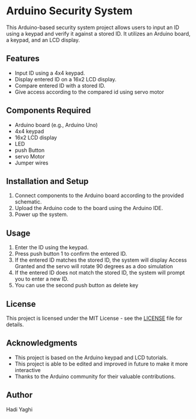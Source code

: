 # Arduino Security System

This Arduino-based security system project allows users to input an ID using a keypad and verify it against a stored ID. It utilizes an Arduino board, a keypad, and an LCD display.

## Features

- Input ID using a 4x4 keypad.
- Display entered ID on a 16x2 LCD display.
- Compare entered ID with a stored ID.
- Give access according to the compared id using servo motor 
  

## Components Required

- Arduino board (e.g., Arduino Uno)
- 4x4 keypad
- 16x2 LCD display
- LED
- push Button
- servo Motor
- Jumper wires

## Installation and Setup

1. Connect components to the Arduino board according to the provided schematic.
2. Upload the Arduino code to the board using the Arduino IDE.
3. Power up the system.

## Usage

1. Enter the ID using the keypad.
2. Press push button 1 to confirm the entered ID.
3. If the entered ID matches the stored ID, the system will display Access Granted and the servo will rotate 90 degrees as a doo simulation
4. If the entered ID does not match the stored ID, the system will prompt you to enter a new ID.
5. You can use the second push button as delete key

## License

This project is licensed under the MIT License - see the [LICENSE](LICENSE) file for details.

## Acknowledgments

- This project is based on the Arduino keypad and LCD tutorials.
- This project is able to be edited and improved in  future to make it more interactive
- Thanks to the Arduino community for their valuable contributions.

## Author

Hadi Yaghi


